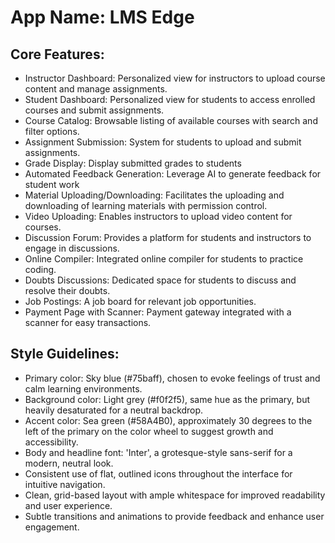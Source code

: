 # **App Name**: LMS Edge

## Core Features:

- Instructor Dashboard: Personalized view for instructors to upload course content and manage assignments.
- Student Dashboard: Personalized view for students to access enrolled courses and submit assignments.
- Course Catalog: Browsable listing of available courses with search and filter options.
- Assignment Submission: System for students to upload and submit assignments.
- Grade Display: Display submitted grades to students
- Automated Feedback Generation: Leverage AI to generate feedback for student work
- Material Uploading/Downloading: Facilitates the uploading and downloading of learning materials with permission control.
- Video Uploading: Enables instructors to upload video content for courses.
- Discussion Forum: Provides a platform for students and instructors to engage in discussions.
- Online Compiler: Integrated online compiler for students to practice coding.
- Doubts Discussions: Dedicated space for students to discuss and resolve their doubts.
- Job Postings: A job board for relevant job opportunities.
- Payment Page with Scanner: Payment gateway integrated with a scanner for easy transactions.

## Style Guidelines:

- Primary color: Sky blue (#75baff), chosen to evoke feelings of trust and calm learning environments.
- Background color: Light grey (#f0f2f5), same hue as the primary, but heavily desaturated for a neutral backdrop.
- Accent color: Sea green (#58A4B0), approximately 30 degrees to the left of the primary on the color wheel to suggest growth and accessibility.
- Body and headline font: 'Inter', a grotesque-style sans-serif for a modern, neutral look.
- Consistent use of flat, outlined icons throughout the interface for intuitive navigation.
- Clean, grid-based layout with ample whitespace for improved readability and user experience.
- Subtle transitions and animations to provide feedback and enhance user engagement.